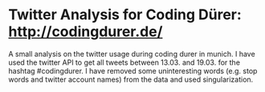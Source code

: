 # Twitter Analysis for Coding Dürer: http://codingdurer.de/
A small analysis on the twitter usage during coding durer in munich. I have used the twitter API to get all tweets between 13.03. and 19.03. for the hashtag #codingdurer. I have removed some uninteresting words (e.g. stop words and twitter account names) from the data and used singularization.

